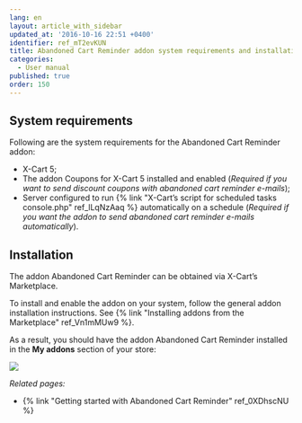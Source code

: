 ```yaml
---
lang: en
layout: article_with_sidebar
updated_at: '2016-10-16 22:51 +0400'
identifier: ref_mT2evKUN
title: Abandoned Cart Reminder addon system requirements and installation
categories:
  - User manual
published: true
order: 150
---
```



## System requirements

Following are the system requirements for the Abandoned Cart Reminder addon:

*   X-Cart 5;
*   The addon Coupons for X-Cart 5 installed and enabled (_Required if you want to send discount coupons with abandoned cart reminder e-mails_);
*   Server configured to run {% link "X-Cart’s script for scheduled tasks console.php" ref_lLqNzAaq %} automatically on a schedule (_Required if you want the addon to send abandoned cart reminder e-mails automatically_).

## Installation

The addon Abandoned Cart Reminder can be obtained via X-Cart’s Marketplace. 

To install and enable the addon on your system, follow the general addon installation instructions. See {% link "Installing addons from the Marketplace" ref_Vn1mMUw9 %}.

As a result, you should have the addon Abandoned Cart Reminder installed in the **My addons** section of your store:

![]({{site.baseurl}}/attachments/7503940/8718920.png)

_Related pages:_

*   {% link "Getting started with Abandoned Cart Reminder" ref_0XDhscNU %}
